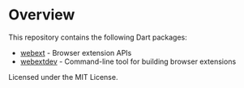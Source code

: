 # Overview
This repository contains the following Dart packages:
  * [webext](packages/webext) - Browser extension APIs
  * [webextdev](packages/webextdev) - Command-line tool for building browser extensions

Licensed under the MIT License.
